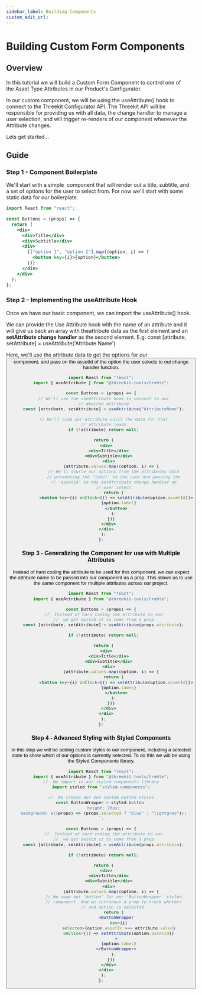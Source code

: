 ```yaml
---
sidebar_label: Building Components
custom_edit_url:
---
```


# Building Custom Form Components

## Overview

In this tutorial we will build a Custom Form Component to control one of the Asset Type Attributes in our Product's Configurator.

In our custom component, we will be using the useAttribute() hook to connect to the Threekit Configurator API. The Threekit API will be responsible for providing us with all data, the change handler to manage a user selection, and will trigger re-renders of our component whenever the Attribute changes.

Lets get started...

## Guide

### Step 1 - Component Boilerplate

We'll start with a simple <Buttons /> component that will render out a title, subtitle, and a set of options for the user to select from. For now we'll start with some static data for our boilerplate.

```jsx
import React from "react";

const Buttons = (props) => {
  return (
    <div>
      <div>Title</div>
      <div>Subtitle</div>
      <div>
        {["option 1", "option 2"].map((option, i) => (
          <button key={i}>{option}</button>
        ))}
      </div>
    </div>
  );
};
```

### Step 2 - Implementing the useAttribute Hook

Once we have our basic component, we can import the useAttribute() hook.

We can provide the Use Attribute hook with the name of an attribute and it will give us back an array with theattribute data as the first element and an **setAttribute change handler** as the second element. E.g.
const [attribute, setAttribute] = useAttribute('Attribute Name')

Here, we'll use the attribute data to get the options for our <Button /> component, and pass on the assetId of the option the user selects to out change handler function.

```jsx
import React from "react";
import { useAttribute } from "@threekit-tools/treble";

const Buttons = (props) => {
  // We'll use the useAttribute hook to connect to our
  // desired attribute
  const [attribute, setAttribute] = useAttribute("AttributeName");

  // We'll hide our attribute until the data for that
  // attribute loads
  if (!attribute) return null;

  return (
    <div>
      <div>Title</div>
      <div>Subtitle</div>
      <div>
        {attribute.values.map((option, i) => {
          // We'll source our options from the attributes data
          // presenting the 'label' to the user and passing the
          // 'assetId' to the setAttribute change handler on
          // user select
          return (
            <button key={i} onClick={() => setAttribute(option.assetId)}>
              {option.label}
            </button>
          );
        })}
      </div>
    </div>
  );
};
```

### Step 3 - Generalizing the Component for use with Multiple Attributes

Instead of hard coding the attribute to be used for this component, we can expect
the attribute name to be passed into our <Buttons /> component as a prop. This
allows us to use the same component for multiple attributes across our project.

```jsx
import React from "react";
import { useAttribute } from "@threekit-tools/treble";

const Buttons = (props) => {
  //  Instead of hard coding the attribute to use
  //  we get switch it to come from a prop
  const [attribute, setAttribute] = useAttribute(props.attribute);

  if (!attribute) return null;

  return (
    <div>
      <div>Title</div>
      <div>Subtitle</div>
      <div>
        {attribute.values.map((option, i) => {
          return (
            <button key={i} onClick={() => setAttribute(option.assetId)}>
              {option.label}
            </button>
          );
        })}
      </div>
    </div>
  );
};
```

### Step 4 - Advanced Styling with Styled Components

In this step we will be adding custom styles to our component, including a selected state to show which of our options is currently selected. To do this we will be using the Styled Components library.

```jsx
import React from "react";
import { useAttribute } from "@threekit-tools/treble";
//  We import in our styled components library
import styled from "styled-components";

//  We create our own custom button styles
const ButtonWrapper = styled.button`
  height: 20px;
  background: ${(props) => (props.selected ? "blue" : "lightgrey")};
`;

const Buttons = (props) => {
  //  Instead of hard coding the attribute to use
  //  we get switch it to come from a prop
  const [attribute, setAttribute] = useAttribute(props.attribute);

  if (!attribute) return null;

  return (
    <div>
      <div>Title</div>
      <div>Subtitle</div>
      <div>
        {attribute.values.map((option, i) => {
          // We swap out 'button' for our 'ButtonWrapper' styled
          // component. And we introduce a prop to track whether
          // and option is selected.
          return (
            <ButtonWrapper
              key={i}
              selected={option.assetId === attribute.value}
              onClick={() => setAttribute(option.assetId)}
            >
              {option.label}
            </ButtonWrapper>
          );
        })}
      </div>
    </div>
  );
};
```
